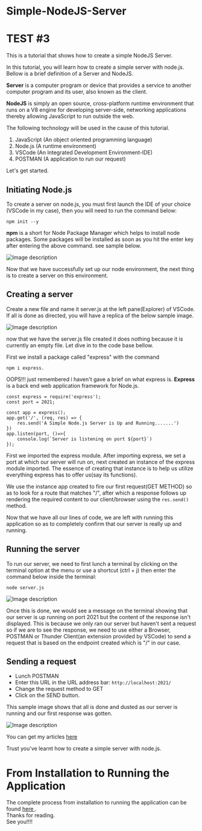 # Simple-NodeJS-Server
# TEST #3
This is a tutorial that shows how to create a simple NodeJS Server.

In this tutorial, you will learn how to create a simple server with node.js. Bellow is a brief definition of a Server and NodeJS.

**Server** is a computer program or device that provides a service to another computer program and its user, also known as the client.

**NodeJS** is simply an open source, cross-platform runtime environment that runs on a V8 engine for developing server-side, networking applications thereby allowing JavaScript to run outside the web.

The following technology will be used in the cause of this tutorial.
1. JavaScript (An object oriented programming language)
2. Node.js (A runtime environment)
3. VSCode (An Integrated Development Environment-IDE)
4. POSTMAN (A application to run our request)

Let's get started. 

## Initiating Node.js
To create a server on node.js, you must first launch the IDE of your choice (VSCode in my case), then you will need to run the command below:

```
npm init --y
```
**npm** is a short for Node Package Manager which helps to install node packages. Some packages will be installed as soon as you hit the enter key after entering the above command. see sample below.


![Image description](https://dev-to-uploads.s3.amazonaws.com/uploads/articles/fyfuireynbm13hgl3l6s.PNG)

Now that we have successfully set up our node environment, the next thing is to create a server on this environment. 

## Creating a server
Create a new file and name it server.js at the left pane(Explorer) of VSCode. If all is done as directed, you will have a replica of the below sample image. 

![Image description](https://dev-to-uploads.s3.amazonaws.com/uploads/articles/6bxp1fv81auw5qustb5r.PNG)

now that we have the server.js file created it does nothing because it is currently an empty file. Let dive in to the code base bellow.

First we install a package called "express" with the command 

```
npm i express.
```
OOPS!!! just remembered i haven't gave a brief on what express is. **Express** is a back end web application framework for Node.js.

```
const express = require('express');
const port = 2021;

const app = express();
app.get('/', (req, res) => {
    res.send('A Simple Node.js Server is Up and Running.......')
})
app.listen(port, ()=>{
    console.log(`Server is listening on port ${port}`)
});
```

First we imported the express module. After importing express, we set a port at which our server will run on, next created an instance of the express module imported. The essence of creating that instance is to help us utilize everything express has to offer us(say its functions).

We use the instance app created to fire our first request(GET METHOD) so as to look for a route that matches "/", after which a response follows up rendering the required content to our client/browser using the `res.send()` method.

Now that we have all our lines of code, we are left with running this application so as to completely confirm that our server is really up and running.

## Running the server
To run our server, we need to first lunch a terminal by clicking on the terminal option at the menu or use a shortcut (ctrl + j) then  enter the command below inside the terminal:

```
node server.js
```

![Image description](https://dev-to-uploads.s3.amazonaws.com/uploads/articles/yx8jl4xc3ow54v9u5ow7.PNG)

Once this is done, we would see a message on the terminal showing that our server is up running on port 2021 but the content of the response isn't displayed. This is because we only ran our server but haven't sent a request so if we are to see the response, we need to use either a Browser, POSTMAN or Thunder Client(an extension provided by VSCode) to send a request that is based on the endpoint created which is "/" in our case.

## Sending a request

- Lunch POSTMAN
- Enter this URL in the URL address bar: `http://localhost:2021/`
- Change the request method to GET
- Click on the SEND button.

This sample image shows that all is done and dusted as our server is running and our first response was gotten.


![Image description](https://dev-to-uploads.s3.amazonaws.com/uploads/articles/1emop3pwubieju3y7e1l.PNG)

You can get my articles <a href="https://dev.to/callmefarad"> here </a>

Trust you've learnt how to create a simple server with node.js.

# From Installation to Running the Application
The complete process from installation to running the application can be found <a href="https://dev.to/callmefarad/simple-nodejs-server-1ee6">here </a>.</br>
Thanks for reading.</br>
See you!!!!
